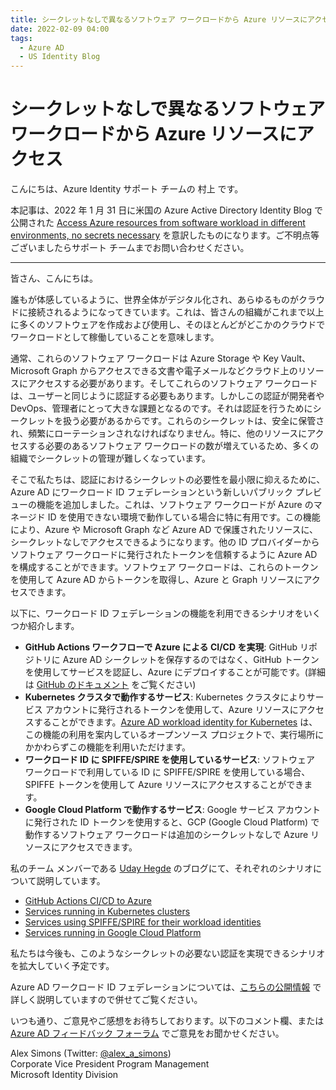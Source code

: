 ```yaml
---
title: シークレットなしで異なるソフトウェア ワークロードから Azure リソースにアクセス
date: 2022-02-09 04:00
tags:
  - Azure AD
  - US Identity Blog
---
```


# シークレットなしで異なるソフトウェア ワークロードから Azure リソースにアクセス

こんにちは、Azure Identity サポート チームの 村上 です。

本記事は、2022 年 1 月 31 日に米国の Azure Active Directory Identity Blog で公開された [Access Azure resources from software workload in different environments, no secrets necessary](https://techcommunity.microsoft.com/t5/azure-active-directory-identity/access-azure-resources-from-software-workload-in-different/ba-p/2464394) を意訳したものになります。ご不明点等ございましたらサポート チームまでお問い合わせください。

---

皆さん、こんにちは。

誰もが体感しているように、世界全体がデジタル化され、あらゆるものがクラウドに接続されるようになってきています。これは、皆さんの組織がこれまで以上に多くのソフトウェアを作成および使用し、そのほとんどがどこかのクラウドでワークロードとして稼働していることを意味します。

通常、これらのソフトウェア ワークロードは Azure Storage や Key Vault、Microsoft Graph からアクセスできる文書や電子メールなどクラウド上のリソースにアクセスする必要があります。そしてこれらのソフトウェア ワークロードは、ユーザーと同じように認証する必要もあります。しかしこの認証が開発者や DevOps、管理者にとって大きな課題となるのです。それは認証を行うためにシークレットを扱う必要があるからです。これらのシークレットは、安全に保管され、頻繁にローテーションされなければなりません。特に、他のリソースにアクセスする必要のあるソフトウェア ワークロードの数が増えているため、多くの組織でシークレットの管理が難しくなっています。 

そこで私たちは、認証におけるシークレットの必要性を最小限に抑えるために、Azure AD にワークロード ID フェデレーションという新しいパブリック プレビューの機能を追加しました。これは、ソフトウェア ワークロードが Azure のマネージド ID を使用できない環境で動作している場合に特に有用です。この機能により、Azure や Microsoft Graph など Azure AD で保護されたリソースに、シークレットなしでアクセスできるようになります。他の ID プロバイダーからソフトウェア ワークロードに発行されたトークンを信頼するように Azure AD を構成することができます。ソフトウェア ワークロードは、これらのトークンを使用して Azure AD からトークンを取得し、Azure と Graph リソースにアクセスできます。

以下に、ワークロード ID フェデレーションの機能を利用できるシナリオをいくつか紹介します。 

- **GitHub Actions ワークフローで Azure による CI/CD を実現**: GitHub リポジトリに Azure AD シークレットを保存するのではなく、GitHub トークンを使用してサービスを認証し、Azure にデプロイすることが可能です。(詳細は [GitHub のドキュメント](https://docs.github.com/en/actions/deployment/security-hardening-your-deployments/configuring-openid-connect-in-azure) をご覧ください) 
- **Kubernetes クラスタで動作するサービス**: Kubernetes クラスタによりサービス アカウントに発行されるトークンを使用して、Azure リソースにアクセスすることができます。[Azure AD workload identity for Kubernetes](https://github.com/Azure/azure-workload-identity) は、この機能の利用を案内しているオープンソース プロジェクトで、実行場所にかかわらずこの機能を利用いただけます。
- **ワークロード ID に SPIFFE/SPIRE を使用しているサービス**: ソフトウェア ワークロードで利用している ID に SPIFFE/SPIRE を使用している場合、SPIFFE トークンを使用して Azure リソースにアクセスすることができます。 
- **Google Cloud Platform で動作するサービス**: Google サービス アカウントに発行された ID トークンを使用すると、GCP (Google Cloud Platform) で動作するソフトウェア ワークロードは追加のシークレットなしで Azure リソースにアクセスできます。

私のチーム メンバーである [Uday Hegde](https://twitter.com/udayxhegde) のブログにて、それぞれのシナリオについて説明しています。 

- [GitHub Actions CI/CD to Azure](https://blog.identitydigest.com/azuread-federate-github-actions/)
- [Services running in Kubernetes clusters](https://blog.identitydigest.com/azuread-federate-k8s/)
- [Services using SPIFFE/SPIRE for their workload identities](https://blog.identitydigest.com/azuread-federate-spiffe/)
- [Services running in Google Cloud Platform](https://blog.identitydigest.com/azuread-federate-gcp/) 
 
私たちは今後も、このようなシークレットの必要ない認証を実現できるシナリオを拡大していく予定です。

Azure AD ワークロード ID フェデレーションについては、[こちらの公開情報](https://docs.microsoft.com/ja-jp/azure/active-directory/develop/workload-identity-federation) で詳しく説明していますので併せてご覧ください。

いつも通り、ご意見やご感想をお待ちしております。以下のコメント欄、または [Azure AD フィードバック フォーラム]((https://feedback.azure.com/d365community/forum/22920db1-ad25-ec11-b6e6-000d3a4f0789)) でご意見をお聞かせください。

Alex Simons (Twitter: [@alex_a_simons](https://twitter.com/Alex_A_Simons))  
Corporate Vice President Program Management  
Microsoft Identity Division
